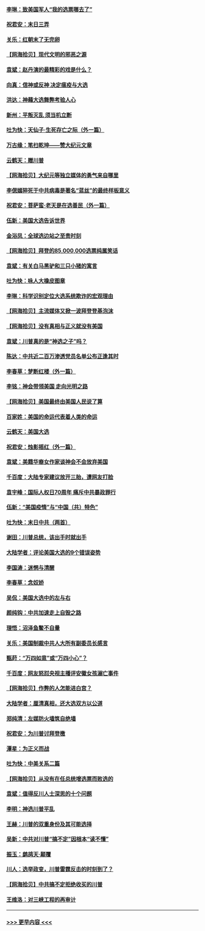 #### [李琳：致美国军人“我的选票哪去了”](../pages/nsc993/n12635351.md?t=12220551) 
#### [祝君安：末日三弄](../pages/nsc993/n12635324.md?t=12220551) 
#### [关乐：红朝末了无完卵](../pages/nsc993/n12635315.md?t=12220551) 
#### [【网海拾贝】现代文明的邪恶之源](../pages/nsc993/n12634425.md?t=12220551) 
#### [袁斌：赵丹演的最精彩的戏是什么？](../pages/nsc993/n12633316.md?t=12220551) 
#### [向真：信神或反神 决定瘟疫与大选](../pages/nsc993/n12632710.md?t=12220551) 
#### [洪达：神藉大选舞弊考验人心](../pages/nsc993/n12631962.md?t=12220551) 
#### [新州：平叛灭乱  须当机立断](../pages/nsc993/n12631946.md?t=12220551) 
#### [吐为快：天仙子‧生死存亡之际（外一篇）](../pages/nsc993/n12631927.md?t=12220551) 
#### [万古缘：笔扫乾坤——赞大纪元文章](../pages/nsc993/n12631922.md?t=12220551) 
#### [云鹤天：赠川普](../pages/nsc993/n12631823.md?t=12220551) 
#### [【网海拾贝】大纪元等独立媒体的勇气来自哪里](../pages/nsc993/n12629961.md?t=12220551) 
#### [李偲嫣猝死于中共病毒是著名“蓝丝”的最终样板意义](../pages/nsc993/n12628812.md?t=12220551) 
#### [祝君安：菩萨蛮·老天是在选善民（外一篇）](../pages/nsc993/n12628793.md?t=12220551) 
#### [伍新：美国大选告诉世界](../pages/nsc993/n12628768.md?t=12220551) 
#### [金浴凤：全球选边站之至贵时刻](../pages/nsc993/n12627318.md?t=12220551) 
#### [【网海拾贝】拜登的85,000,000选票纯属笑话](../pages/nsc993/n12626569.md?t=12220551) 
#### [袁斌：有关白马黑驴和三只小猪的寓言](../pages/nsc993/n12626198.md?t=12220551) 
#### [吐为快：咏人大橡皮图章](../pages/nsc993/n12624470.md?t=12220551) 
#### [李琳：科学识别定位大选系统欺诈的宏观理由](../pages/nsc993/n12624340.md?t=12220551) 
#### [【网海拾贝】主流媒体又掀一波拜登登基泡沫](../pages/nsc993/n12624000.md?t=12220551) 
#### [【网海拾贝】没有真相与正义就没有美国](../pages/nsc993/n12621885.md?t=12220551) 
#### [袁斌：川普真的是“神选之子”吗？](../pages/nsc993/n12621749.md?t=12220551) 
#### [陈达：中共近二百万渗透党员名单公布正逢其时](../pages/nsc993/n12620870.md?t=12220551) 
#### [李春草：梦断红楼（外一篇）](../pages/nsc993/n12619122.md?t=12220551) 
#### [李铭：神会带领美国 走向光明之路](../pages/nsc993/n12618584.md?t=12220551) 
#### [【网海拾贝】美国最终由美国人民说了算](../pages/nsc993/n12617255.md?t=12220551) 
#### [百家姓：美国的命运代表着人类的命运](../pages/nsc993/n12615838.md?t=12220551) 
#### [云鹤天：美国大选](../pages/nsc993/n12615994.md?t=12220551) 
#### [祝君安：烛影摇红（外一篇）](../pages/nsc993/n12615975.md?t=12220551) 
#### [袁斌：美籍华裔女作家谈神会不会放弃美国](../pages/nsc993/n12615263.md?t=12220551) 
#### [千百度：大陆专家建议放开三胎，遭网友打脸](../pages/nsc993/n12614456.md?t=12220551) 
#### [袁宇峰：国际人权日70周年 痛斥中共暴政罪行](../pages/nsc993/n12611965.md?t=12220551) 
#### [伍新：“美国疫情”与“中国（共）特色”](../pages/nsc993/n12611463.md?t=12220551) 
#### [吐为快：末日中共（两首）](../pages/nsc993/n12611461.md?t=12220551) 
#### [谢田：川普总统，该出手时就出手](../pages/nsc993/n12610905.md?t=12220551) 
#### [大陆学者：评论美国大选的9个错误姿势](../pages/nsc993/n12609586.md?t=12220551) 
#### [李国涛：迷惘与清醒](../pages/nsc993/n12607532.md?t=12220551) 
#### [李春草：念奴娇](../pages/nsc993/n12607083.md?t=12220551) 
#### [吴侃：美国大选中的左与右](../pages/nsc993/n12607054.md?t=12220551) 
#### [颜纯钩：中共加速走上自毁之路](../pages/nsc993/n12606473.md?t=12220551) 
#### [理悟：沼泽鱼鳖不自量](../pages/nsc993/n12606454.md?t=12220551) 
#### [关乐：美国制裁中共人大所有副委员长感言](../pages/nsc993/n12606442.md?t=12220551) 
#### [甄莳：“万四如意”或“万四小心”？](../pages/nsc993/n12606091.md?t=12220551) 
#### [千百度：网友怒怼央视主播评安徽女孩溺亡事件](../pages/nsc993/n12605370.md?t=12220551) 
#### [【网海拾贝】作弊的人怎能进白宫？](../pages/nsc993/n12603546.md?t=12220551) 
#### [大陆学者：厘清真相，还大选双方以公道](../pages/nsc993/n12603475.md?t=12220551) 
#### [郑纯清：左媒防火墙筑自绝墙](../pages/nsc993/n12602226.md?t=12220551) 
#### [祝君安：为川普讨拜登檄](../pages/nsc993/n12602199.md?t=12220551) 
#### [潭星：为正义而战](../pages/nsc993/n12600926.md?t=12220551) 
#### [吐为快：中美关系二篇](../pages/nsc993/n12600908.md?t=12220551) 
#### [【网海拾贝】从没有在任总统增选票而败选的](../pages/nsc993/n12600435.md?t=12220551) 
#### [袁斌：值得反川人士深思的十个问题](../pages/nsc993/n12600332.md?t=12220551) 
#### [李明：神选川普平乱](../pages/nsc993/n12599751.md?t=12220551) 
#### [王赫：川普的双重身份及其可能选择](../pages/nsc993/n12599723.md?t=12220551) 
#### [吴新：中共对川普“搞不定”因根本“读不懂”](../pages/nsc993/n12599502.md?t=12220551) 
#### [振玉：鹧鸪天‧颠覆](../pages/nsc993/n12599494.md?t=12220551) 
#### [川人：选举政变，川普雷霆反击的时刻到了？](../pages/nsc993/n12599291.md?t=12220551) 
#### [【网海拾贝】中共搞不定拒绝收买的川普](../pages/nsc993/n12598955.md?t=12220551) 
#### [王维洛：对三峡工程的再审计](../pages/nsc993/n12598436.md?t=12220551) 

----
#### [ >>> 更早内容 <<< ](../indexes/nsc993-earlier.md)
